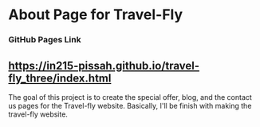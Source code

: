 # About Page for Travel-Fly

### GitHub Pages Link

## https://in215-pissah.github.io/travel-fly_three/index.html

The goal of this project is to create the special offer, blog, and the contact us pages for the Travel-fly website. Basically, I'll be finish with making the travel-fly website.
